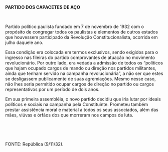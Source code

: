 **PARTIDO DOS CAPACETES DE AÇO**

 

Partido político paulista fundado em 7 de novembro de 1932 com o
propósito de congregar todos os paulistas e elementos de outros estados
que houvessem participado da Revolução Constitucionalista, ocorrida em
julho daquele ano.

Essa condição era colocada em termos exclusivos, sendo exigidos para o
ingresso nas fileiras do partido comprovantes de atuação no movimento
revolucionário. Por outro lado, era vedada a admissão de todos os
“políticos que hajam ocupado cargos de mando ou direção nos partidos
militantes, ainda que tenham servido na campanha revolucionária”, a não
ser que estes se desligassem publicamente de suas agremiações. Mesmo
nesse caso, não lhes seria permitido ocupar cargos de direção no partido
ou cargos representativos por um período de dois anos.

Em sua primeira assembléia, o novo partido decidiu que iria lutar por
ideais políticos e sociais na campanha pela Constituinte. Prometeu
também prestar assistência moral e material a todos os seus associados,
além das mães, viúvas e órfãos dos que morreram nos campos de luta.

 

 

FONTE: República (9/11/32).

 
